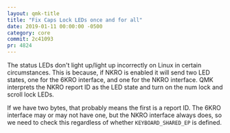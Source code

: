 ```yaml
---
layout: qmk-title
title: "Fix Caps Lock LEDs once and for all"
date: 2019-01-11 00:00:00 -0500
category: core
commit: 2c41093
pr: 4824
---
```


The status LEDs don't light up/light up incorrectly on Linux in certain circumstances. This is because, if NKRO is enabled it will send two LED states, one for the 6KRO interface, and one for the NKRO interface. QMK interprets the NKRO report ID as the LED state and turn on the num lock and scroll lock LEDs.

If we have two bytes, that probably means the first is a report ID. The 6KRO interface may or may not have one, but the NKRO interface always does, so we need to check this regardless of whether `KEYBOARD_SHARED_EP` is defined.
